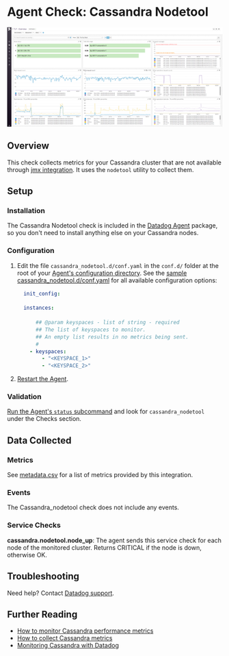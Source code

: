 # Agent Check: Cassandra Nodetool

![Cassandra default dashboard][111]

## Overview

This check collects metrics for your Cassandra cluster that are not available through [jmx integration][112]. It uses the `nodetool` utility to collect them.

## Setup

### Installation

The Cassandra Nodetool check is included in the [Datadog Agent][113] package, so you don't need to install anything else on your Cassandra nodes.

### Configuration

1. Edit the file `cassandra_nodetool.d/conf.yaml` in the `conf.d/` folder at the root of your [Agent's configuration directory][114]. See the [sample cassandra_nodetool.d/conf.yaml][115] for all available configuration options:

    ```yaml
      init_config:

      instances:

          ## @param keyspaces - list of string - required
          ## The list of keyspaces to monitor.
          ## An empty list results in no metrics being sent.
          #
        - keyspaces:
            - "<KEYSPACE_1>"
            - "<KEYSPACE_2>"
    ```

2. [Restart the Agent][116].

### Validation

[Run the Agent's `status` subcommand][117] and look for `cassandra_nodetool` under the Checks section.

## Data Collected

### Metrics

See [metadata.csv][118] for a list of metrics provided by this integration.

### Events

The Cassandra_nodetool check does not include any events.

### Service Checks

**cassandra.nodetool.node_up**:
The agent sends this service check for each node of the monitored cluster. Returns CRITICAL if the node is down, otherwise OK.

## Troubleshooting

Need help? Contact [Datadog support][119].

## Further Reading

* [How to monitor Cassandra performance metrics][1110]
* [How to collect Cassandra metrics][1111]
* [Monitoring Cassandra with Datadog][1112]

[111]: https://raw.githubusercontent.com/DataDog/integrations-core/master/cassandra_nodetool/images/cassandra_dashboard.png
[112]: https://github.com/DataDog/integrations-core/tree/master/cassandra
[113]: https://app.datadoghq.com/account/settings#agent
[114]: https://docs.datadoghq.com/agent/guide/agent-configuration-files/#agent-configuration-directory
[115]: https://github.com/DataDog/integrations-core/blob/master/cassandra_nodetool/datadog_checks/cassandra_nodetool/data/conf.yaml.example
[116]: https://docs.datadoghq.com/agent/guide/agent-commands/#start-stop-and-restart-the-agent
[117]: https://docs.datadoghq.com/agent/guide/agent-commands/#agent-status-and-information
[118]: https://github.com/DataDog/integrations-core/blob/master/cassandra_nodetool/metadata.csv
[119]: https://docs.datadoghq.com/help
[1110]: https://www.datadoghq.com/blog/how-to-monitor-cassandra-performance-metrics
[1111]: https://www.datadoghq.com/blog/how-to-collect-cassandra-metrics
[1112]: https://www.datadoghq.com/blog/monitoring-cassandra-with-datadog
